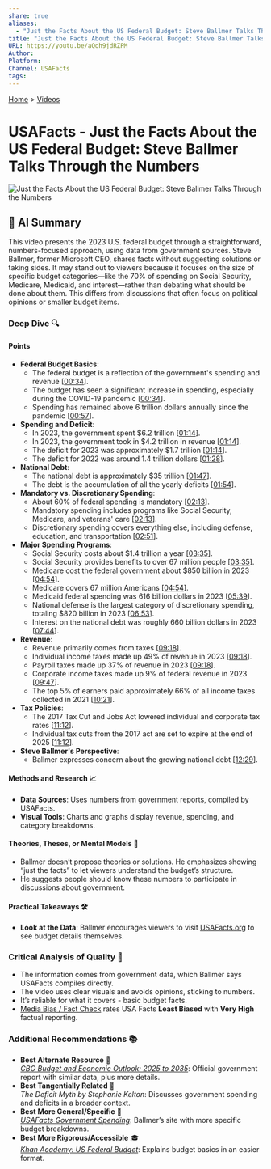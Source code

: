 ```yaml
---
share: true
aliases:
  - "Just the Facts About the US Federal Budget: Steve Ballmer Talks Through the Numbers"
title: "Just the Facts About the US Federal Budget: Steve Ballmer Talks Through the Numbers"
URL: https://youtu.be/aQoh9jdRZPM
Author: 
Platform: 
Channel: USAFacts
tags: 
---
```

[Home](../index.md) > [Videos](./index.md)  
# USAFacts - Just the Facts About the US Federal Budget: Steve Ballmer Talks Through the Numbers  
![Just the Facts About the US Federal Budget: Steve Ballmer Talks Through the Numbers](https://youtu.be/aQoh9jdRZPM)  
  
## 🤖 AI Summary  
This video presents the 2023 U.S. federal budget through a straightforward, numbers-focused approach, using data from government sources. Steve Ballmer, former Microsoft CEO, shares facts without suggesting solutions or taking sides. It may stand out to viewers because it focuses on the size of specific budget categories—like the 70% of spending on Social Security, Medicare, Medicaid, and interest—rather than debating what should be done about them. This differs from discussions that often focus on political opinions or smaller budget items.  
  
### Deep Dive 🔍  
#### Points  
  * **Federal Budget Basics**:  
      * The federal budget is a reflection of the government's spending and revenue \[[00:34](https://youtu.be/aQoh9jdRZPM?t=34)\].  
      * The budget has seen a significant increase in spending, especially during the COVID-19 pandemic \[[00:34](https://youtu.be/aQoh9jdRZPM?t=34)\].  
      * Spending has remained above 6 trillion dollars annually since the pandemic \[[00:57](https://youtu.be/aQoh9jdRZPM?t=57)\].  
  * **Spending and Deficit**:  
      * In 2023, the government spent $6.2 trillion \[[01:14](https://youtu.be/aQoh9jdRZPM?t=74)\].  
      * In 2023, the government took in $4.2 trillion in revenue \[[01:14](https://youtu.be/aQoh9jdRZPM?t=74)\].  
      * The deficit for 2023 was approximately $1.7 trillion \[[01:14](https://youtu.be/aQoh9jdRZPM?t=74)\].  
      * The deficit for 2022 was around 1.4 trillion dollars \[[01:28](https://youtu.be/aQoh9jdRZPM?t=88)\].  
  * **National Debt**:  
      * The national debt is approximately $35 trillion \[[01:47](https://youtu.be/aQoh9jdRZPM?t=107)\].  
      * The debt is the accumulation of all the yearly deficits \[[01:54](https://youtu.be/aQoh9jdRZPM?t=346)\].  
  * **Mandatory vs. Discretionary Spending**:  
      * About 60% of federal spending is mandatory \[[02:13](https://youtu.be/aQoh9jdRZPM?t=133)\].  
      * Mandatory spending includes programs like Social Security, Medicare, and veterans' care \[[02:13](https://youtu.be/aQoh9jdRZPM?t=133)\].  
      * Discretionary spending covers everything else, including defense, education, and transportation \[[02:51](https://youtu.be/aQoh9jdRZPM?t=171)\].  
  * **Major Spending Programs**:  
      * Social Security costs about $1.4 trillion a year \[[03:35](https://youtu.be/aQoh9jdRZPM?t=215)\].  
      * Social Security provides benefits to over 67 million people \[[03:35](https://youtu.be/aQoh9jdRZPM?t=215)\].  
      * Medicare cost the federal government about $850 billion in 2023 \[[04:54](https://youtu.be/aQoh9jdRZPM?t=294)\].  
      * Medicare covers 67 million Americans \[[04:54](https://youtu.be/aQoh9jdRZPM?t=294)\].  
      * Medicaid federal spending was 616 billion dollars in 2023 \[[05:39](https://youtu.be/aQoh9jdRZPM?t=339)\].  
      * National defense is the largest category of discretionary spending, totaling $820 billion in 2023 \[[06:53](https://youtu.be/aQoh9jdRZPM?t=413)\].  
      * Interest on the national debt was roughly 660 billion dollars in 2023 \[[07:44](https://youtu.be/aQoh9jdRZPM?t=347)\].  
  * **Revenue**:  
      * Revenue primarily comes from taxes \[[09:18](https://youtu.be/aQoh9jdRZPM?t=558)\].  
      * Individual income taxes made up 49% of revenue in 2023 \[[09:18](https://youtu.be/aQoh9jdRZPM?t=558)\].  
      * Payroll taxes made up 37% of revenue in 2023 \[[09:18](https://youtu.be/aQoh9jdRZPM?t=558)\].  
      * Corporate income taxes made up 9% of federal revenue in 2023 \[[09:47](https://youtu.be/aQoh9jdRZPM?t=348)\].  
      * The top 5% of earners paid approximately 66% of all income taxes collected in 2021 \[[10:21](https://youtu.be/aQoh9jdRZPM?t=621)\].  
  * **Tax Policies**:  
      * The 2017 Tax Cut and Jobs Act lowered individual and corporate tax rates \[[11:12](https://youtu.be/aQoh9jdRZPM?t=672)\].  
      * Individual tax cuts from the 2017 act are set to expire at the end of 2025 \[[11:12](https://youtu.be/aQoh9jdRZPM?t=672)\].  
  * **Steve Ballmer's Perspective**:  
      * Ballmer expresses concern about the growing national debt \[[12:29](https://youtu.be/aQoh9jdRZPM?t=749)\].  
  
#### Methods and Research 📈  
- **Data Sources**: Uses numbers from government reports, compiled by USAFacts.  
- **Visual Tools**: Charts and graphs display revenue, spending, and category breakdowns.  
  
#### Theories, Theses, or Mental Models 🧠  
- Ballmer doesn’t propose theories or solutions. He emphasizes showing “just the facts” to let viewers understand the budget’s structure.  
- He suggests people should know these numbers to participate in discussions about government.  
  
#### Practical Takeaways 🛠️  
- **Look at the Data**: Ballmer encourages viewers to visit [USAFacts.org](https://usafacts.org/) to see budget details themselves.  
  
### Critical Analysis of Quality 🌿  
- The information comes from government data, which Ballmer says USAFacts compiles directly.  
- The video uses clear visuals and avoids opinions, sticking to numbers.  
- It’s reliable for what it covers - basic budget facts.  
- [Media Bias / Fact Check](https://mediabiasfactcheck.com/usa-facts) rates USA Facts **Least Biased** with **Very High** factual reporting.  
  
### Additional Recommendations 📚  
- **Best Alternate Resource** 🌟  
  *[CBO Budget and Economic Outlook: 2025 to 2035](https://www.cbo.gov/publication/60870)*: Official government report with similar data, plus more details.  
- **Best Tangentially Related** 🔗  
  *The Deficit Myth by Stephanie Kelton*: Discusses government spending and deficits in a broader context.  
- **Best More General/Specific** 📏  
  *[USAFacts Government Spending](https://usafacts.org/government-spending)*: Ballmer’s site with more specific budget breakdowns.  
- **Best More Rigorous/Accessible** 🎓  
  *[Khan Academy: US Federal Budget](https://youtu.be/bvmezdvui9Y)*: Explains budget basics in an easier format.  
